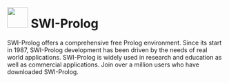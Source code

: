 # <img src="https://cdn.jsdelivr.net/gh/brunoyb/chocolatey-packages@df30264e27536b400981dd6a9ebf18ad2aa2cf9a/_personal/swi-prolog/icon.png" width="48" height="48" /> SWI-Prolog


SWI-Prolog offers a comprehensive free Prolog environment. Since its start in 1987, SWI-Prolog development has been driven by the needs of real world applications. SWI-Prolog is widely used in research and education as well as commercial applications. Join over a million users who have downloaded SWI-Prolog.
